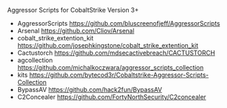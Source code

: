 Aggressor Scripts for CobaltStrike Version 3+

- AggressorScripts		https://github.com/bluscreenofjeff/AggressorScripts
- Arsenal 			https://github.com/Cliov/Arsenal
- cobalt_strike_extention_kit	https://github.com/josephkingstone/cobalt_strike_extention_kit
- Cactustorch			https://github.com/mdsecactivebreach/CACTUSTORCH
- agcollection			https://github.com/michalkoczwara/aggressor_scripts_collection
- kits				https://github.com/bytecod3r/Cobaltstrike-Aggressor-Scripts-Collection
- BypassAV			https://github.com/hack2fun/BypassAV
- C2Concealer			https://github.com/FortyNorthSecurity/C2concealer
